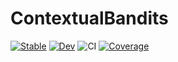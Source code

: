 # ContextualBandits
[![Stable](https://img.shields.io/badge/docs-stable-blue.svg)](https://dfcorbin.github.io/ContextualBandits.jl/stable)
[![Dev](https://img.shields.io/badge/docs-dev-blue.svg)](https://dfcorbin.github.io/ContextualBandits.jl/dev)
![CI](https://github.com/dfcorbin/ContextualBandits.jl/workflows/CI/badge.svg)
[![Coverage](https://codecov.io/gh/dfcorbin/ContextualBandits.jl/branch/master/graph/badge.svg)](https://codecov.io/gh/dfcorbin/ContextualBandits.jl)
